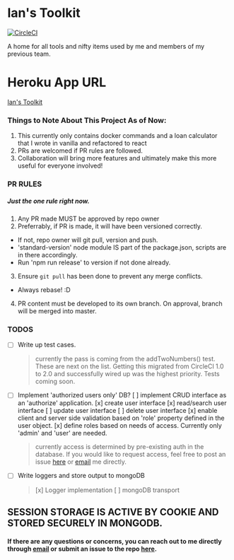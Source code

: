 # Ian's Toolkit

[![CircleCI](https://circleci.com/gh/eponymz/prerelease-toolkit/tree/master.svg?style=svg)](https://circleci.com/gh/eponymz/prerelease-toolkit/tree/master)

A home for all tools and nifty items used by me and members of my previous team.

# Heroku App URL

[Ian's Toolkit](https://slick-triage.herokuapp.com/)

### Things to Note About This Project As of Now:

1.  This currently only contains docker commands and a loan calculator that I wrote in vanilla and refactored to react
2.  PRs are welcomed if PR rules are followed.
3.  Collaboration will bring more features and ultimately make this more useful for everyone involved!

### PR RULES

##### Just the one rule right now.

1. Any PR made MUST be approved by repo owner
2. Preferrably, if PR is made, it will have been versioned correctly.

- If not, repo owner will git pull, version and push.
- 'standard-version' node module IS part of the package.json, scripts are in there accordingly.
- Run 'npm run release' to version if not done already.

3. Ensure `git pull` has been done to prevent any merge conflicts.

- Always rebase! :D

4. PR content must be developed to its own branch. On approval, branch will be merged into master.

### TODOS

- [ ] Write up test cases.
  > currently the pass is coming from the addTwoNumbers() test. These are next on the list. Getting this migrated from CircleCI 1.0 to 2.0 and successfully wired up was the highest priority. Tests coming soon.
- [ ] Implement 'authorized users only' DB?
      [ ] implement CRUD interface as an 'authorize' application.
      [x] create user interface
      [x] read/search user interface
      [ ] update user interface
      [ ] delete user interface
      [x] enable client and server side validation based on 'role' property defined in the user object.
      [x] define roles based on needs of access. Currently only 'admin' and 'user' are needed.
  > currently access is determined by pre-existing auth in the database. If you would like to request access, feel free to post an issue [here](https://github.com/eponymz/prerelease-toolkit/issues/new) or [email](mailto:isabey.dev@gmail.com) me directly.
- [ ] Write loggers and store output to mongoDB
  > [x] Logger implementation
  > [ ] mongoDB transport

## SESSION STORAGE IS ACTIVE BY COOKIE AND STORED SECURELY IN MONGODB.

#### If there are any questions or concerns, you can reach out to me directly through [email](mailto:isabey.dev@gmail.com) or submit an issue to the repo [here](https://github.com/eponymz/prerelease-toolkit/issues/new).
